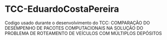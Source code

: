 # TCC-EduardoCostaPereira
Codigo usado durante o desenvolvimento do TCC: COMPARAÇÃO DO DESEMPENHO DE PACOTES COMPUTACIONAIS NA SOLUÇÃO DO PROBLEMA DE ROTEAMENTO DE VEÍCULOS COM MÚLTIPLOS DEPÓSITOS
